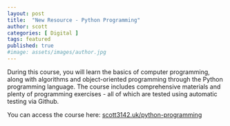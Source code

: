 ```yaml
---
layout: post
title:  "New Resource - Python Programming"
author: scott
categories: [ Digital ]
tags: featured
published: true
#image: assets/images/author.jpg
---
```


During this course, you will learn the basics of computer programming, along with algorithms and object-oriented programming through the Python programming language. The course includes comprehensive materials and plenty of programming exercises - all of which are tested using automatic testing via Github.

You can access the course here: [scott3142.uk/python-programming](https://scott3142.uk/python-programming)
